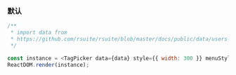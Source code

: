 ### 默认

<!--start-code-->

```js
/**
 * import data from
 * https://github.com/rsuite/rsuite/blob/master/docs/public/data/users-role.json
 */

const instance = <TagPicker data={data} style={{ width: 300 }} menuStyle={{ width: 300 }} />;
ReactDOM.render(instance);
```

<!--end-code-->
